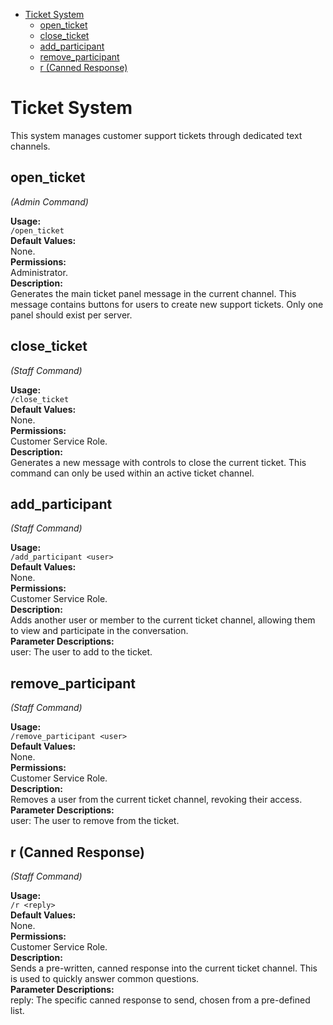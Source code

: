 
<!--toc:start-->
- [Ticket System](#ticket-system)
  - [open_ticket](#openticket)
  - [close_ticket](#closeticket)
  - [add_participant](#addparticipant)
  - [remove_participant](#removeparticipant)
  - [r (Canned Response)](#r-canned-response)
<!--toc:end-->

# Ticket System

This system manages customer support tickets through dedicated text channels.

## open_ticket

*(Admin Command)*

**Usage:**  
`/open_ticket`  
**Default Values:**  
None.  
**Permissions:**  
Administrator.  
**Description:**  
Generates the main ticket panel message in the current channel. This message contains buttons for users to create new support tickets. Only one panel should exist per server.

## close_ticket

*(Staff Command)*

**Usage:**  
`/close_ticket`  
**Default Values:**  
None.  
**Permissions:**  
Customer Service Role.  
**Description:**  
Generates a new message with controls to close the current ticket. This command can only be used within an active ticket channel.

## add_participant

*(Staff Command)*

**Usage:**  
`/add_participant <user>`  
**Default Values:**  
None.  
**Permissions:**  
Customer Service Role.  
**Description:**  
Adds another user or member to the current ticket channel, allowing them to view and participate in the conversation.  
**Parameter Descriptions:**  
user: The user to add to the ticket.

## remove_participant

*(Staff Command)*

**Usage:**  
`/remove_participant <user>`  
**Default Values:**  
None.  
**Permissions:**  
Customer Service Role.  
**Description:**  
Removes a user from the current ticket channel, revoking their access.  
**Parameter Descriptions:**  
user: The user to remove from the ticket.

## r (Canned Response)

*(Staff Command)*

**Usage:**  
`/r <reply>`  
**Default Values:**  
None.  
**Permissions:**  
Customer Service Role.  
**Description:**  
Sends a pre-written, canned response into the current ticket channel. This is used to quickly answer common questions.  
**Parameter Descriptions:**  
reply: The specific canned response to send, chosen from a pre-defined list.  
